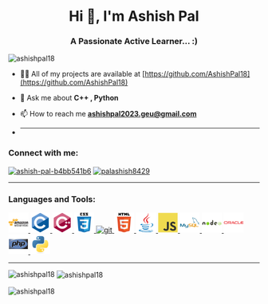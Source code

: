 <h1 align="center">Hi 👋, I'm Ashish Pal</h1>
<h3 align="center">A Passionate Active Learner... :)</h3>

<p align="left"> <img src="https://komarev.com/ghpvc/?username=ashishpal18&label=Profile%20views&color=0e75b6&style=flat" alt="ashishpal18" /> </p>

- 👨‍💻 All of my projects are available at [https://github.com/AshishPal18](https://github.com/AshishPal18)

- 💬 Ask me about **C++ , Python**

- 📫 How to reach me **ashishpal2023.geu@gmail.com**
- <hr>

<h3 align="left">Connect with me:</h3>
<p align="left">
<a href="https://linkedin.com/in/ashish-pal-b4bb541b6" target="blank"><img align="center" src="https://raw.githubusercontent.com/rahuldkjain/github-profile-readme-generator/master/src/images/icons/Social/linked-in-alt.svg" alt="ashish-pal-b4bb541b6" height="30" width="40" /></a>
<a href="https://www.hackerrank.com/palashish8429" target="blank"><img align="center" src="https://raw.githubusercontent.com/rahuldkjain/github-profile-readme-generator/master/src/images/icons/Social/hackerrank.svg" alt="palashish8429" height="30" width="40" /></a>
</p>
<hr>

<h3 align="left">Languages and Tools:</h3>
<p align="left"> <a href="https://aws.amazon.com" target="_blank"> <img src="https://raw.githubusercontent.com/devicons/devicon/master/icons/amazonwebservices/amazonwebservices-original-wordmark.svg" alt="aws" width="40" height="40"/> </a> 
  <a href="https://www.cprogramming.com/" target="_blank">
  <img src="https://raw.githubusercontent.com/devicons/devicon/master/icons/c/c-original.svg" alt="c" width="40" height="40"/> </a> 
  <a href="https://www.w3schools.com/cpp/" target="_blank"> 
    <img src="https://raw.githubusercontent.com/devicons/devicon/master/icons/cplusplus/cplusplus-original.svg" alt="cplusplus" width="40" height="40"/> </a> 
  <a href="https://www.w3schools.com/css/" target="_blank"> <img src="https://raw.githubusercontent.com/devicons/devicon/master/icons/css3/css3-original-wordmark.svg" alt="css3" width="40" height="40"/> </a> 
  <a href="https://git-scm.com/" target="_blank"> <img src="https://www.vectorlogo.zone/logos/git-scm/git-scm-icon.svg" alt="git" width="40" height="40"/> </a> 
  <a href="https://www.w3.org/html/" target="_blank"> <img src="https://raw.githubusercontent.com/devicons/devicon/master/icons/html5/html5-original-wordmark.svg" alt="html5" width="40" height="40"/> </a> 
  <a href="https://www.java.com" target="_blank">
    <img src="https://raw.githubusercontent.com/devicons/devicon/master/icons/java/java-original.svg" alt="java" width="40" height="40"/> </a> 
  <a href="https://developer.mozilla.org/en-US/docs/Web/JavaScript" target="_blank">
  <img src="https://raw.githubusercontent.com/devicons/devicon/master/icons/javascript/javascript-original.svg" alt="javascript" width="40" height="40"/> </a> <a href="https://www.mysql.com/" target="_blank"> <img src="https://raw.githubusercontent.com/devicons/devicon/master/icons/mysql/mysql-original-wordmark.svg" alt="mysql" width="40" height="40"/> </a>
  <a href="https://nodejs.org" target="_blank"> <img src="https://raw.githubusercontent.com/devicons/devicon/master/icons/nodejs/nodejs-original-wordmark.svg" alt="nodejs" width="40" height="40"/> </a> <a href="https://www.oracle.com/" target="_blank">
  <img src="https://raw.githubusercontent.com/devicons/devicon/master/icons/oracle/oracle-original.svg" alt="oracle" width="40" height="40"/> </a> 
  <a href="https://www.php.net" target="_blank"> <img src="https://raw.githubusercontent.com/devicons/devicon/master/icons/php/php-original.svg" alt="php" width="40" height="40"/> </a> 
  <a href="https://www.python.org" target="_blank"> <img src="https://raw.githubusercontent.com/devicons/devicon/master/icons/python/python-original.svg" alt="python" width="40" height="40"/> </a> </p>
  <hr>

<p><img align="left" src="https://github-readme-stats.vercel.app/api/top-langs?username=ashishpal18&show_icons=true&theme=radical&layout=compact" alt="ashishpal18" /></p>

<p>&nbsp;<img align="center" src="https://github-readme-stats.vercel.app/api?username=ashishpal18&show_icons=true&theme=radical" alt="ashishpal18" /></p>

<p><img align="center" src="https://github-readme-streak-stats.herokuapp.com/?user=ashishpal18&show_icons=true&theme=radical"" alt="ashishpal18" /></p>




